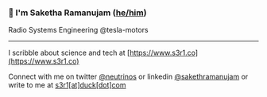 ### :wave: I'm Saketha Ramanujam ([he/him](https://pronoun.is/he))
Radio Systems Engineering @tesla-motors
<hr>

I scribble about science and tech at [https://www.s3r1.co](https://www.s3r1.co)


Connect with me on twitter [@neutrinos](https://twitter.com/neutrinos__) or linkedin [@sakethramanujam](https://linkedin.com/in/sakethramanujam)
or write to  me at [s3r1[at]duck[dot]com](mailto:s3r1@duck.com)
